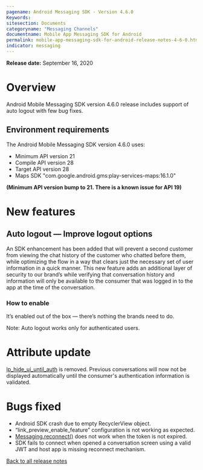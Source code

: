 ```yaml
---
pagename: Android Messaging SDK - Version 4.6.0
Keywords:
sitesection: Documents
categoryname: "Messaging Channels"
documentname: Mobile App Messaging SDK for Android
permalink: mobile-app-messaging-sdk-for-android-release-notes-4-6-0.html
indicator: messaging
---
```


**Release date:** September 16, 2020

# Overview

Android Mobile Messaging SDK version 4.6.0 release includes  support  of auto logout with few bug fixes.

## Environment requirements

The Android Mobile Messaging SDK version 4.6.0 uses:

- Minimum API version 21
- Compile API version 28
- Target API version 28
- Maps SDK "com.google.android.gms:play-services-maps:16.1.0"

**(Minimum API version bump to 21. There is a known issue for API 19)**

# New features

## Auto logout — Improve logout options

An SDK enhancement has been added that will prevent a second customer from viewing the chat history of the customer who chatted before them, while optimizing the flow in a way that clears just the necessary set of user information in a quick manner. This new feature adds an additional layer of security to our brand’s while verifying that conversation history and information will only be available to the consumer that was logged in to the app at the time of the conversation.

### How to enable

It’s enabled out of the box — there’s nothing the brands need to do.

Note: Auto logout works only for authenticated users.

# Attribute update

[lp_hide_ui_until_auth](mobile-app-messaging-sdk-for-android-sdk-attributes-5-0-and-below.html#lp_hide_ui_until_auth) is removed. Previous conversations will now not be displayed automatically until the consumer's authentication information is validated.

# Bugs fixed

- Android SDK crash due to empty RecyclerView object.
- “link_preview_enable_feature” configuration is not working as expected.
- [Messaging.reconnect()](mobile-app-messaging-sdk-for-android-sdk-apis-messaging-api.html#reconnect) does not work when the token is not expired.
- SDK fails to connect when opened a conversation screen using a valid JWT and host app is missing reconnect mechanism.

<div class="btn-wrapper">
<a class="back-btn" href="mobile-app-messaging-sdk-for-android-all-release-notes.html">Back to all release notes</a>
</div>